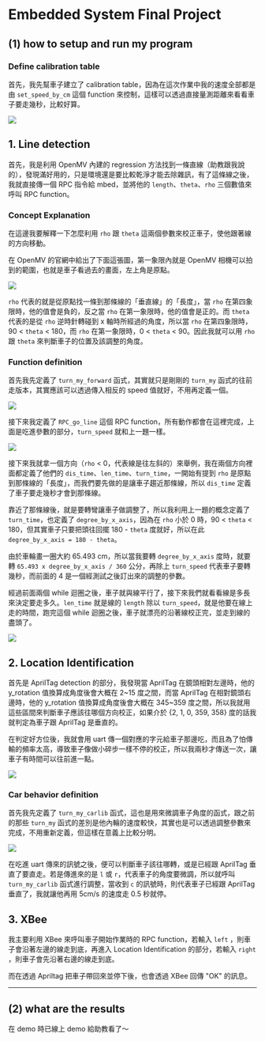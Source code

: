 # Embedded System Final Project

## (1) how to setup and run my program

### Define calibration table

首先，我先幫車子建立了 calibration table，因為在這次作業中我的速度全部都是由 `set_speed_by_cm` 這個 function 來控制，這樣可以透過直接量測距離來看看車子要走幾秒，比較好算。

![](https://i.imgur.com/3NdFEgb.png)


## 1. Line detection

首先，我是利用 OpenMV 內建的 regression 方法找到一條直線（助教跟我說的），發現滿好用的，只是環境還是要比較乾淨才能去除雜訊，有了這條線之後，我就直接傳一個 RPC 指令給 mbed，並將他的 `length`、`theta`、`rho` 三個數值來呼叫 RPC function。

### Concept Explanation

在這邊我要解釋一下怎麼利用 `rho` 跟 `theta` 這兩個參數來校正車子，使他跟著線的方向移動。

在 OpenMV 的官網中給出了下面這張圖，第一象限內就是 OpenMV 相機可以拍到的範圍，也就是車子看過去的畫面，左上角是原點。

![](https://i.imgur.com/Z9kQglF.png)

`rho` 代表的就是從原點找一條到那條線的「垂直線」的「長度」，當 `rho` 在第四象限時，他的值會是負的，反之當 `rho` 在第一象限時，他的值會是正的。而 `theta` 代表的是從 `rho` 逆時針轉碰到 x 軸時所經過的角度，所以當 `rho` 在第四象限時， 90 < `theta` < 180，而 `rho` 在第一象限時，0 < `theta` < 90。因此我就可以用 `rho` 跟 `theta` 來判斷車子的位置及該調整的角度。

### Function definition

首先我先定義了 `turn_my_forward` 函式，其實就只是剛剛的
 `turn_my` 函式的往前走版本，其實應該可以透過傳入相反的 speed 值就好，不用再定義一個。

![](https://i.imgur.com/gEOPzDa.png)

接下來我定義了 `RPC_go_line` 這個 RPC function，所有動作都會在這裡完成，上面是吃進參數的部分，`turn_speed` 就和上一題一樣。

![](https://i.imgur.com/epmMU1s.png)

接下來我就拿一個方向（`rho` < 0，代表線是往左斜的）來舉例，我在兩個方向裡面都定義了他們的 `dis_time`、`len_time`、`turn_time`，一開始有提到 `rho` 是原點到那條線的「長度」，而我們要先做的是讓車子趨近那條線，所以 `dis_time` 定義了車子要走幾秒才會到那條線。

靠近了那條線後，就是要轉彎讓車子做調整了，所以我利用上一題的概念定義了 `turn_time`，也定義了 `degree_by_x_axis`，因為在 `rho` 小於 0 時，90 < `theta` < 180，但其實車子只要把頭往回擺 180 - `theta` 度就好，所以在此 `degree_by_x_axis = 180 - theta`。

由於車輪畫一圈大約 65.493 cm，所以當我要轉 `degree_by_x_axis` 度時，就要轉 `65.493 x degree_by_x_axis / 360` 公分，再除上 `turn_speed` 代表車子要轉幾秒，而前面的 4 是一個經測試之後訂出來的調整的參數。

經過前面兩個 while 迴圈之後，車子就與線平行了，接下來我們就看看線是多長來決定要走多久。`len_time` 就是線的 `length` 除以 `turn_speed`，就是他要在線上走的時間，跑完這個 while 迴圈之後，車子就漂亮的沿著線校正完，並走到線的盡頭了。

![](https://i.imgur.com/nSdv64p.png)

## 2. Location Identification

首先是 AprilTag detection 的部分，我發現當 AprilTag 在鏡頭相對左邊時，他的 y_rotation 值換算成角度後會大概在 2~15 度之間，而當 AprilTag 在相對鏡頭右邊時，他的 y_rotation 值換算成角度後會大概在 345~359 度之間，所以我就用這些區間來判斷車子應該往哪個方向校正，如果介於 {2, 1, 0, 359, 358} 度的話我就判定為車子跟 AprilTag 是垂直的。

在判定好方位後，我就會用 uart 傳一個對應的字元給車子那邊吃，而且為了怕傳輸的頻率太高，導致車子像做小碎步一樣不停的校正，所以我兩秒才傳送一次，讓車子有時間可以往前進一點。

![](https://i.imgur.com/Lb5vLr6.png)

### Car behavior definition

首先我先定義了 `turn_my_carlib` 函式，這也是用來微調車子角度的函式，跟之前的那些 `turn_my` 函式的差別是他內輪的速度較快，其實也是可以透過調整參數來完成，不用重新定義，但這樣在意義上比較分明。

![](https://i.imgur.com/gG8XOoC.png)


在吃進 uart 傳來的訊號之後，便可以判斷車子該往哪轉，或是已經跟 AprilTag 垂直了要直走。若是傳進來的是 `l` 或 `r`，代表車子的角度要微調，所以就呼叫 `turn_my_carlib` 函式進行調整，當收到 `c` 的訊號時，則代表車子已經跟 AprilTag 垂直了，我就讓他再用 5cm/s 的速度走 0.5 秒就停。

## 3. XBee

我主要利用 XBee 來呼叫車子開始作業時的 RPC function，若輸入 `left` ，則車子會沿著左邊的線走到底，再進入 Location Identification 的部分，若輸入 `right` ，則車子會先沿著右邊的線走到底。

而在透過 Apriltag 把車子帶回來並停下後，也會透過 XBee 回傳 "OK" 的訊息。

---

## (2) what are the results

在 demo 時已線上 demo 給助教看了～
